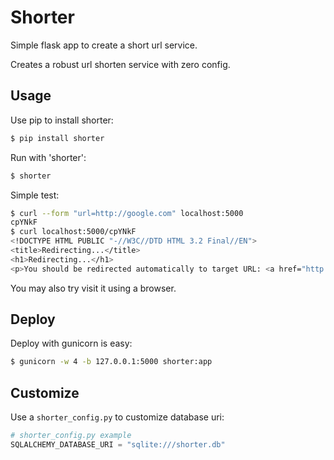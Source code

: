 # Shorter

Simple flask app to create a short url service.

Creates a robust url shorten service with zero config.


## Usage

Use pip to install shorter:

```bash
$ pip install shorter
```

Run with 'shorter':

```bash
$ shorter
```

Simple test:

```bash
$ curl --form "url=http://google.com" localhost:5000
cpYNkF
$ curl localhost:5000/cpYNkF
<!DOCTYPE HTML PUBLIC "-//W3C//DTD HTML 3.2 Final//EN">
<title>Redirecting...</title>
<h1>Redirecting...</h1>
<p>You should be redirected automatically to target URL: <a href="http://google.com">http://google.com</a>.  If not click the link.
```

You may also try visit it using a browser.


## Deploy

Deploy with gunicorn is easy:

```bash
$ gunicorn -w 4 -b 127.0.0.1:5000 shorter:app
```

## Customize

Use a `shorter_config.py` to customize database uri:

```python
# shorter_config.py example
SQLALCHEMY_DATABASE_URI = "sqlite:///shorter.db"
```

